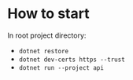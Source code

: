 # How to start

In root project directory:
- ```dotnet restore```
- ```dotnet dev-certs https --trust```
- ```dotnet run --project api```